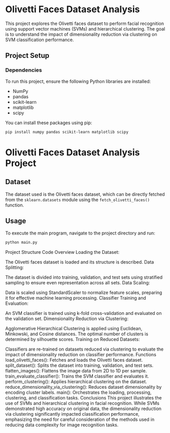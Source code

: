 # Olivetti Faces Dataset Analysis

This project explores the Olivetti faces dataset to perform facial recognition using support vector machines (SVMs) and hierarchical clustering. The goal is to understand the impact of dimensionality reduction via clustering on SVM classification performance.

## Project Setup

### Dependencies
To run this project, ensure the following Python libraries are installed:
- NumPy
- pandas
- scikit-learn
- matplotlib
- scipy

You can install these packages using pip:
```bash
pip install numpy pandas scikit-learn matplotlib scipy
```

# Olivetti Faces Dataset Analysis Project

## Dataset
The dataset used is the Olivetti faces dataset, which can be directly fetched from the `sklearn.datasets` module using the `fetch_olivetti_faces()` function.

## Usage
To execute the main program, navigate to the project directory and run:
```bash
python main.py
```

Project Structure
Code Overview
Loading the Dataset:

The Olivetti faces dataset is loaded and its structure is described.
Data Splitting:

The dataset is divided into training, validation, and test sets using stratified sampling to ensure even representation across all sets.
Data Scaling:

Data is scaled using StandardScaler to normalize feature scales, preparing it for effective machine learning processing.
Classifier Training and Evaluation:

An SVM classifier is trained using k-fold cross-validation and evaluated on the validation set.
Dimensionality Reduction via Clustering:

Agglomerative Hierarchical Clustering is applied using Euclidean, Minkowski, and Cosine distances. The optimal number of clusters is determined by silhouette scores.
Training on Reduced Datasets:

Classifiers are re-trained on datasets reduced via clustering to evaluate the impact of dimensionality reduction on classifier performance.
Functions
load_olivetti_faces(): Fetches and loads the Olivetti faces dataset.
split_dataset(): Splits the dataset into training, validation, and test sets.
flatten_images(): Flattens the image data from 2D to 1D per sample.
train_evaluate_classifier(): Trains the SVM classifier and evaluates it.
perform_clustering(): Applies hierarchical clustering on the dataset.
reduce_dimensionality_via_clustering(): Reduces dataset dimensionality by encoding cluster labels.
main(): Orchestrates the loading, processing, clustering, and classification tasks.
Conclusions
This project illustrates the use of SVMs and hierarchical clustering in facial recognition. While SVMs demonstrated high accuracy on original data, the dimensionality reduction via clustering significantly impacted classification performance, emphasizing the need for careful consideration of the methods used in reducing data complexity for image recognition tasks.
